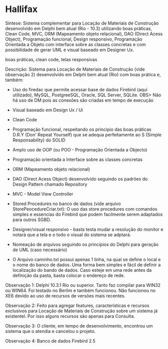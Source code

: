 # Hallifax
Síntese:  Sistema complementar para Locação de Materiais de Construção desenvolvido em Delphi bem atual (Rio -  10.3) utilizando boas práticas, Clean Code,  MVC, ORM (Mapeamento objeto relacional), DAO (Direct Acess Object), Programação funcional, Design responsivo,  Programação Orientada a Objeto com interface sobre as classes concretas e com possibilidade de gerar UML e visual baseado em Designer Ux.

boas práticas, clean code, telas responsivas

Descrição: Sistema para Locação de Materiais de Construção (vide observação 2) desenvolvido em Delphi bem atual (Rio) com boas prática e, também:

- Uso do firedac que permite acessar base de dados Firebird (aqui utilizado), MySQL, PostgreeSQL, Oracle, SQL Server, SQLite. OBS> Não há uso de DM pois as conexões são criadas em tempo de execução

- Visual baseado em Design Ux / Ui

- Clean Code

- Programação funcional, respeitando os principio das boas práticas D.R.Y (Don' Repeat Yourself) que se adequa perfeitamente ao S (Simple Responsability) do SOLID

- Amplo uso de OOP (ou POO - Programação Orientada a Objecto)

- Programação orientada a Interface sobre as classes concretas

- ORM (Mapeamento objeto relacional)

- DAO (Direct Acess Object) desenvolvido seguindo os padrões do Design Pattern chamado Repository

- MVC - Model View Controller

- Stored Procedures no banco de dados (vide arquivo StorePeocedureCriar.txt): O uso das store procedures com comandos simples e essencias do Firebird que podem facilmente serem adaptados para outros SGBD.

- Designer/visual responsivo - basta testa mudar a resolução do monitor e notará que a tela e o todo o visual do sistema se adptará.

- Nomeação de arquivos seguindo os princípios do Delphi para geração de UML (caso necessário)

- O Arquivo caminho.txt possui apenas 1 linha, na qual se define o local e o nome do banco de dados. Uma forma bem simples e fácil de definir a localização do bando de dados. Caso esteje em uma rede antes da definição da pasta, basta colocar o endereço de rede.


Observação 1: Delphi 10.3.1 Rio ou superior. Tanto faz compilar para WIN32 ou WIN64. Foi testado no Berlim e também funcionou. Não funcionou no XE6 devido ao uso de recursos de versões mais recentes.

Observação 2: Feito para agregar features, características e recursos exclusivos para Locação de Materiais de Construção sobre um sistema já existentel. Por isso alguns recursos são apenas para Consulta.

Observação 3: O cliente, em tempo de desenvolvimento, encontrou um sistema que o atendia e cancelou o projeto.

Observação 4: Banco de dados Firebird 2.5
